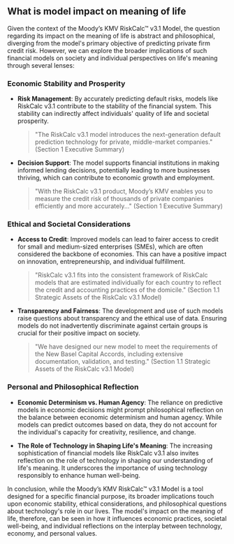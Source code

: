 ## What is model impact on meaning of life
Given the context of the Moody’s KMV RiskCalc™ v3.1 Model, the question regarding its impact on the meaning of life is abstract and philosophical, diverging from the model's primary objective of predicting private firm credit risk. However, we can explore the broader implications of such financial models on society and individual perspectives on life's meaning through several lenses:

### Economic Stability and Prosperity

- **Risk Management**: By accurately predicting default risks, models like RiskCalc v3.1 contribute to the stability of the financial system. This stability can indirectly affect individuals' quality of life and societal prosperity.
  
  > "The RiskCalc v3.1 model introduces the next-generation default prediction technology for private, middle-market companies." (Section 1 Executive Summary)

- **Decision Support**: The model supports financial institutions in making informed lending decisions, potentially leading to more businesses thriving, which can contribute to economic growth and employment.
  
  > "With the RiskCalc v3.1 product, Moody’s KMV enables you to measure the credit risk of thousands of private companies efficiently and more accurately..." (Section 1 Executive Summary)

### Ethical and Societal Considerations

- **Access to Credit**: Improved models can lead to fairer access to credit for small and medium-sized enterprises (SMEs), which are often considered the backbone of economies. This can have a positive impact on innovation, entrepreneurship, and individual fulfillment.
  
  > "RiskCalc v3.1 fits into the consistent framework of RiskCalc models that are estimated individually for each country to reflect the credit and accounting practices of the domicile." (Section 1.1 Strategic Assets of the RiskCalc v3.1 Model)

- **Transparency and Fairness**: The development and use of such models raise questions about transparency and the ethical use of data. Ensuring models do not inadvertently discriminate against certain groups is crucial for their positive impact on society.
  
  > "We have designed our new model to meet the requirements of the New Basel Capital Accords, including extensive documentation, validation, and testing." (Section 1.1 Strategic Assets of the RiskCalc v3.1 Model)

### Personal and Philosophical Reflection

- **Economic Determinism vs. Human Agency**: The reliance on predictive models in economic decisions might prompt philosophical reflection on the balance between economic determinism and human agency. While models can predict outcomes based on data, they do not account for the individual's capacity for creativity, resilience, and change.
  
- **The Role of Technology in Shaping Life's Meaning**: The increasing sophistication of financial models like RiskCalc v3.1 also invites reflection on the role of technology in shaping our understanding of life's meaning. It underscores the importance of using technology responsibly to enhance human well-being.

In conclusion, while the Moody’s KMV RiskCalc™ v3.1 Model is a tool designed for a specific financial purpose, its broader implications touch upon economic stability, ethical considerations, and philosophical questions about technology's role in our lives. The model's impact on the meaning of life, therefore, can be seen in how it influences economic practices, societal well-being, and individual reflections on the interplay between technology, economy, and personal values.
